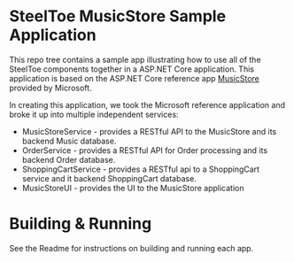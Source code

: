 # SteelToe MusicStore Sample Application
This repo tree contains a sample app illustrating how to use all of the SteelToe components together in a ASP.NET Core application. This application is based on the ASP.NET Core reference app [MusicStore](https://github.com/aspnet/MusicStore) provided by Microsoft.

In creating this application, we took the Microsoft reference application and broke it up into multiple independent services:
* MusicStoreService - provides a RESTful API to the MusicStore and its backend Music database.
* OrderService - provides a RESTful API for Order processing and its backend Order database.
* ShoppingCartService - provides a RESTful api to a ShoppingCart service and it backend ShoppingCart database.
* MusicStoreUI - provides the UI to the MusicStore application


# Building & Running
See the Readme for instructions on building and running each app.
